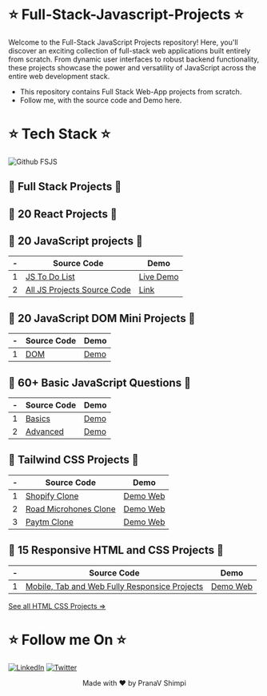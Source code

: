# ⭐ Full-Stack-Javascript-Projects ⭐

Welcome to the Full-Stack JavaScript Projects repository! Here, you'll discover an exciting collection of full-stack web applications built entirely from scratch. From dynamic user interfaces to robust backend functionality, these projects showcase the power and versatility of JavaScript across the entire web development stack.
- This repository contains Full Stack Web-App projects from scratch. 
- Follow me, with the source code and Demo here.


# ⭐ Tech Stack ⭐

![Github FSJS](https://user-images.githubusercontent.com/40532644/191911146-8b00b0d7-d540-4aa4-92b4-1ce4f0d52ca0.png)



##  🛑 Full Stack Projects 🛑  


## 🛑 20 React Projects 🛑


## 🛑 20 JavaScript projects 🛑
| - | Source Code | Demo |
|--|--|--|
| 1 | [JS To Do List](https://github.com/PranaV-Shimpi/JavaScript-Projects/tree/main/Todo)| [Live Demo](https://landing-todo-list.netlify.app/) |
| 2 | [All JS Projects Source Code](https://github.com/PranaV-Shimpi/JavaScript-Projects)| [Link](https://github.com/PranaV-Shimpi/JavaScript-Projects) |



## 🛑 20 JavaScript DOM Mini Projects 🛑

| - | Source Code | Demo |
|--|--|--|
| 1 | [DOM ](https://github.com/PranaV-Shimpi/JavaScript-DOM/blob/main/JavaScript.md )| [Demo](https://github.com/PranaV-Shimpi/JavaScript-DOM) |

## 🛑 60+ Basic JavaScript Questions 🛑
| - | Source Code | Demo |
|--|--|--|
| 1 | [Basics ](https://github.com/PranaV-Shimpi/JavaScript-Basics )| [Demo](https://github.com/PranaV-Shimpi/JavaScript-Basics/blob/main/35%20JavaScript%20Questions.md) |
| 2 | [Advanced ](https://github.com/PranaV-Shimpi/JavaScript-Basics)| [Demo](https://github.com/PranaV-Shimpi/JavaScript-Basics/blob/main/Advance%20JavaScript%20Questions.md) |

## 🛑 Tailwind CSS Projects 🛑
| - | Source Code | Demo |
|--|--|--|
| 1 | [Shopify Clone](https://github.com/PranaV-Shimpi/HTML-CSS-and-Tailwind-Projects/tree/main/shopify%20Tailwind%20CSS%20clone  )| [Demo Web](https://ps-shopify-tailwind-clone.netlify.app/ ) |
| 2 | [Road Microhones Clone]( https://github.com/PranaV-Shimpi/HTML-CSS-and-Tailwind-Projects/tree/main/Rode%20Microphones%20Tailwind%20CSS%20Clone)| [Demo Web](https://ps-rode-tailwind-clone.netlify.app/ ) |
| 3 | [Paytm Clone](https://github.com/PranaV-Shimpi/HTML-CSS-and-Tailwind-Projects/tree/main/paytm%20Tailwind%20CSS%20clone) | [Demo Web](https://ps-paayytmm-clone.netlify.app/ )

## 🛑 15 Responsive HTML and CSS Projects 🛑
| - | Source Code | Demo |
|--|--|--|
| 1 | [Mobile, Tab and Web Fully Responsice Projects]( https://github.com/PranaV-Shimpi/HTML-CSS-and-Tailwind-Projects/tree/main/Responsive%20HTML%20%26%20CSS%20Projects%207-15 )| [Demo Web]( https://ps-css-project-11.netlify.app/) |

[See all HTML CSS Projects =>](https://github.com/PranaV-Shimpi/HTML-CSS-and-Tailwind-Projects)


# ⭐ Follow me On ⭐
[![LinkedIn](https://img.shields.io/static/v1.svg?label=connect&message=@PranaVShimpi&color=grey&logo=linkedin&style=flat&logoColor=white&colorA=blue)](https://www.linkedin.com/in/pranav-shimpi/) 
[![Twitter](https://img.shields.io/static/v1.svg?label=connect&message=@PranaVShimpi&color=grey&logo=twitter&style=flat&logoColor=white&colorA=blue)](https://twitter.com/pranaavshimpi)
 
   
<p align="center">
 Made with ❤️ by  PranaV Shimpi
</p>
